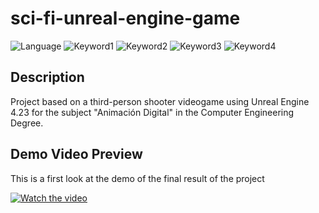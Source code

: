 # sci-fi-unreal-engine-game
 
![Language](https://img.shields.io/badge/language-spanish-red)
![Keyword1](https://img.shields.io/badge/-videogame-brightgreen)
![Keyword2](https://img.shields.io/badge/-third%20person-important)
![Keyword3](https://img.shields.io/badge/-unreal%20engine-blue)
![Keyword4](https://img.shields.io/badge/-blueprints-blueviolet)

## Description
Project based on a third-person shooter videogame using Unreal Engine 4.23 for  the subject "Animación Digital" in the Computer Engineering Degree.

## Demo Video Preview
This is a first look at the demo of the final result of the project

[![Watch the video](https://github.com/luisblazquezm/gii-4-sci-fi-unreal-engine-game/blob/master/img/demo.gif)](https://streamable.com/6n7sdn)


